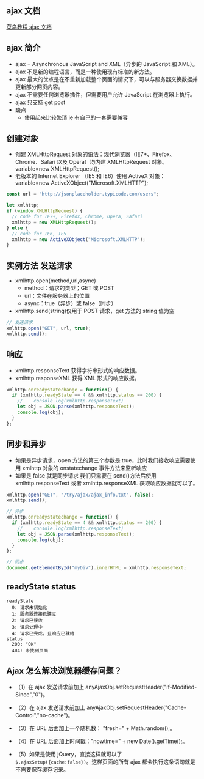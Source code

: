 ## ajax 文档

[菜鸟教程 ajax 文档](https://www.runoob.com/ajax/ajax-tutorial.html)

## ajax 简介

- ajax = Asynchronous JavaScript and XML（异步的 JavaScript 和 XML）。
- ajax 不是新的编程语言，而是一种使用现有标准的新方法。
- ajax 最大的优点是在不重新加载整个页面的情况下，可以与服务器交换数据并更新部分网页内容。
- ajax 不需要任何浏览器插件，但需要用户允许 JavaScript 在浏览器上执行。
- ajax 只支持 get post
- 缺点
  - 使用起来比较繁琐 ie 有自己的一套需要兼容

## 创建对象

- 创建 XMLHttpRequest 对象的语法：现代浏览器（IE7+、Firefox、Chrome、Safari 以及 Opera）均内建 XMLHttpRequest 对象。variable=new XMLHttpRequest();
- 老版本的 Internet Explorer （IE5 和 IE6）使用 ActiveX 对象：variable=new ActiveXObject("Microsoft.XMLHTTP");

```js
const url = "http://jsonplaceholder.typicode.com/users";

let xmlhttp;
if (window.XMLHttpRequest) {
  // code for IE7+, Firefox, Chrome, Opera, Safari
  xmlhttp = new XMLHttpRequest();
} else {
  // code for IE6, IE5
  xmlhttp = new ActiveXObject("Microsoft.XMLHTTP");
}
```

## 实例方法 发送请求

- xmlhttp.open(method,url,async)
  - method：请求的类型；GET 或 POST
  - url：文件在服务器上的位置
  - async：true（异步）或 false（同步）
- xmlhttp.send(string)仅用于 POST 请求，get 方法的 string 值为空

```js
// 发送请求
xmlhttp.open("GET", url, true);
xmlhttp.send();
```

## 响应

- xmlhttp.responseText 获得字符串形式的响应数据。
- xmlhttp.responseXML 获得 XML 形式的响应数据。

```js
xmlhttp.onreadystatechange = function() {
  if (xmlhttp.readyState == 4 && xmlhttp.status == 200) {
    //    console.log(xmlhttp.responseText)
    let obj = JSON.parse(xmlhttp.responseText);
    console.log(obj);
  }
};
```

## 同步和异步

- 如果是异步请求，open 方法的第三个参数是 true，此时我们接收响应需要使用 xmlhttp 对象的 onstatechange 事件方法来监听响应
- 如果是 false 就是同步请求 我们只需要在 send()方法后使用 xmlhttp.responseText 或者 xmlhttp.responseXML 获取响应数据就可以了。

```js
xmlhttp.open("GET", "/try/ajax/ajax_info.txt", false);
xmlhttp.send();

// 异步
xmlhttp.onreadystatechange = function() {
  if (xmlhttp.readyState == 4 && xmlhttp.status == 200) {
    //    console.log(xmlhttp.responseText)
    let obj = JSON.parse(xmlhttp.responseText);
    console.log(obj);
  }
};

// 同步
document.getElementById("myDiv").innerHTML = xmlhttp.responseText;
```

## readyState status

```
readyState
  0: 请求未初始化
  1: 服务器连接已建立
  2: 请求已接收
  3: 请求处理中
  4: 请求已完成，且响应已就绪
status
  200: "OK"
  404: 未找到页面
```

## Ajax 怎么解决浏览器缓存问题？

- （1）在 ajax 发送请求前加上 anyAjaxObj.setRequestHeader("If-Modified-Since","0")。

- （2）在 ajax 发送请求前加上 anyAjaxObj.setRequestHeader("Cache-Control","no-cache")。

- （3）在 URL 后面加上一个随机数： "fresh=" + Math.random();。

- （4）在 URL 后面加上时间戳："nowtime=" + new Date().getTime();。

- （5）如果是使用 jQuery，直接这样就可以了`$.ajaxSetup({cache:false})`。这样页面的所有 ajax 都会执行这条语句就是不需要保存缓存记录。
